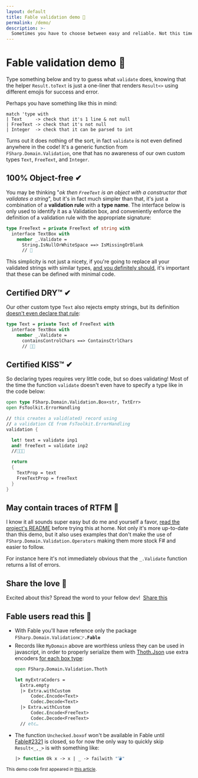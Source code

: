 ```yaml
---
layout: default
title: Fable validation demo 💙
permalink: /demo/
description: >-
  Sometimes you have to choose between easy and reliable. Not this time.
---
```


# Fable validation demo 💙

Type something below and try to guess what `validate` does, knowing that the helper `Result.toText` is just a one-liner that renders `Result<>` using different emojis for success and error.
<div class="object-container">
    <object type="text/html" data="https://fable-validation.herokuapp.com/"></object>
</div>

Perhaps you have something like this in mind:

```
match 'type with
| Text     -> check that it's 1 line & not null
| FreeText -> check that it's not null
| Integer  -> check that it can be parsed to int
```

Turns out it does nothing of the sort, in fact `validate` is not even defined anywhere in the code! It's a generic function from `FSharp.Domain.Validation`, one that has no awareness of our own custom types `Text`, `FreeText`, and `Integer`.

## 100% Object-free ✔

You may be thinking "*ok then `FreeText` is an object with a constructor that validates a string*", but it's in fact much simpler than that, it's just a combination of a **validation rule** with a **type name**. The interface below is only used to identify it as a Validation box, and conveniently enforce the definition of a validation rule with the appropriate signature:

```fsharp
type FreeText = private FreeText of string with
  interface TextBox with
    member _.Validate =
      String.IsNullOrWhiteSpace ==> IsMissingOrBlank
      // 🤯
```

This simplicity is not just a nicety, if you're going to replace all your validated strings with similar types, [and you definitely should](https://impure.fun/fun/2020/03/04/these-arent-the-types/), it's important that these can be defined with minimal code.

## Certified DRY™ ✔

Our other custom type `Text` also rejects empty strings, but its definition <u>doesn't even declare that rule</u>:

```fsharp
type Text = private Text of FreeText with
  interface TextBox with
    member _.Validate =
      containsControlChars ==> ContainsCtrlChars
      // 🤯🤯
```

## Certified KISS™ ✔

So declaring types requires very little code, but so does validating! Most of the time the function `validate` doesn't even have to specify a type like in the code below:

```fsharp
open type FSharp.Domain.Validation.Box<str, TxtErr>
open FsToolkit.ErrorHandling

// this creates a valid(ated) record using
// a validation CE from FsToolkit.ErrorHandling
validation {

  let! text = validate inp1
  and! freeText = validate inp2
  //🤯🤯🤯

  return
  {
    TextProp = text
    FreeTextProp = freeText
  }
}
```

## May contain traces of RTFM 📖

I know it all sounds super easy but do me and yourself a favor, [read the project's README](https://github.com/lfr/FSharp.Domain.Validation) before trying this at home. Not only it's more up-to-date than this demo, but it also uses examples that don't make the use of `FSharp.Domain.Validation.Operators` making them more stock F# and easier to follow.

For instance here it's not immediately obvious that the `_.Validate` function returns a list of errors.

## Share the love 💙

Excited about this? Spread the word to your fellow dev!&nbsp;
<a class="twitter-share-button"
  href="https://twitter.com/intent/tweet"
  data-url="https://impure.fun/FSharp.Domain.Validation/demo/"
  data-related="luislikeIewis"
  data-size="large">
  Share this
</a>

## Fable users read this 🚨

* With Fable you'll have reference only the package `FSharp.Domain.Validation`👉<b>`.Fable` </b>
* Records like `MyDomain` above are worthless unless they can be used in javascript, in order to properly serialize them with [Thoth.Json](https://thoth-org.github.io/Thoth.Json/) use extra encoders <u>for each box type</u>:
  ```fsharp
  open FSharp.Domain.Validation.Thoth

  let myExtraCoders =
    Extra.empty
    |> Extra.withCustom
        Codec.Encode<Text>
        Codec.Decode<Text>
    |> Extra.withCustom
        Codec.Encode<FreeText>
        Codec.Decode<FreeText>
    // etc…
  ```

<a id="Unchecked.boxof" />

* The function `Unchecked.boxof` won't be available in Fable until [Fable#2321](https://github.com/fable-compiler/Fable/issues/2321) is closed, so for now the only way to quickly skip `Result<_,_>` is with something like:
  ```fsharp
  |> function Ok x -> x | _ -> failwith "💣"
  ```

<small>This demo code first appeared in [this article]().</small>
